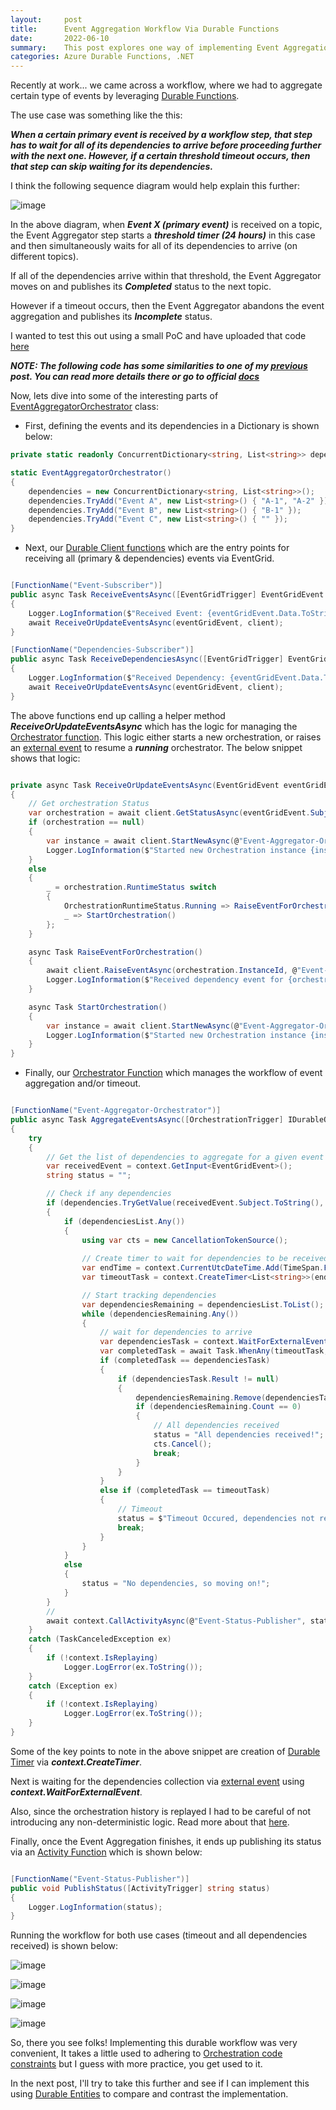 ```yaml
---
layout:     post
title:      Event Aggregation Workflow Via Durable Functions
date:       2022-06-10
summary:    This post explores one way of implementing Event Aggregation Workflow via Durable Functions.
categories: Azure Durable Functions, .NET
---
```


Recently at work... we came across a workflow, where we had to aggregate certain type of events by leveraging [Durable Functions](https://docs.microsoft.com/en-us/azure/azure-functions/durable/durable-functions-overview?tabs=csharp). 

The use case was something like the this: 

***When a certain primary event is received by a workflow step, that step has to wait for all of its dependencies to arrive before proceeding further with the next one. However, if a certain threshold timeout occurs, then that step can skip waiting for its dependencies.***

I think the following sequence diagram would help explain this further:

![image]({{site.url}}/images/durable-functions-2.png)

In the above diagram, when ***Event X (primary event)*** is received on a topic, the Event Aggregator step starts a ***threshold timer (24 hours)*** in this case and then simultaneously waits for all of its dependencies to arrive (on different topics). 

If all of the dependencies arrive within that threshold, the Event Aggregator moves on and publishes its ***Completed*** status to the next topic. 

However if a timeout occurs, then the Event Aggregator abandons the event aggregation and publishes its ***Incomplete*** status.

I wanted to test this out using a small PoC and have uploaded that code [here](https://github.com/AdiThakker/Azure.DurableFunctions.EventAggregator)

***NOTE: The following code has some similarities to one of my [previous]({{site.url}}/Sync-over-Async-Functions) post. You can read more details there or go to official [docs](https://docs.microsoft.com/en-us/azure/azure-functions/durable/durable-functions-overview?tabs=csharp)***

Now, lets dive into some of the interesting parts of [EventAggregatorOrchestrator](https://github.com/AdiThakker/Azure.DurableFunctions.EventAggregator/blob/main/Azure.DurableFunctions.EventAggregator/DurableFunction/EventAggregatorOrchestrator.cs) class:

- First, defining the events and its dependencies in a Dictionary is shown below:

~~~csharp
private static readonly ConcurrentDictionary<string, List<string>> dependencies;

static EventAggregatorOrchestrator()
{
	dependencies = new ConcurrentDictionary<string, List<string>>();
	dependencies.TryAdd("Event A", new List<string>() { "A-1", "A-2" });
	dependencies.TryAdd("Event B", new List<string>() { "B-1" });
	dependencies.TryAdd("Event C", new List<string>() { "" });
}

~~~

- Next, our [Durable Client functions](https://docs.microsoft.com/en-us/azure/azure-functions/durable/durable-functions-types-features-overview#client-functions) which are the entry points for receiving all (primary & dependencies) events via EventGrid. 

~~~csharp

[FunctionName("Event-Subscriber")]
public async Task ReceiveEventsAsync([EventGridTrigger] EventGridEvent eventGridEvent, [DurableClient] IDurableClient client)
{
	Logger.LogInformation($"Received Event: {eventGridEvent.Data.ToString()}");
	await ReceiveOrUpdateEventsAsync(eventGridEvent, client);
}

[FunctionName("Dependencies-Subscriber")]
public async Task ReceiveDependenciesAsync([EventGridTrigger] EventGridEvent eventGridEvent, [DurableClient] IDurableClient client)
{
	Logger.LogInformation($"Received Dependency: {eventGridEvent.Data.ToString()}");
	await ReceiveOrUpdateEventsAsync(eventGridEvent, client);
}

~~~

The above functions end up calling a helper method ***ReceiveOrUpdateEventsAsync*** which has the logic for managing the [Orchestrator function](https://docs.microsoft.com/en-us/azure/azure-functions/durable/durable-functions-types-features-overview#orchestrator-functions). This logic either starts a new orchestration, or raises an [external event](https://docs.microsoft.com/en-us/azure/azure-functions/durable/durable-functions-external-events?tabs=csharp) to resume a ***running*** orchestrator. The below snippet shows that logic:

~~~csharp

private async Task ReceiveOrUpdateEventsAsync(EventGridEvent eventGridEvent, IDurableClient client)
{
	// Get orchestration Status
	var orchestration = await client.GetStatusAsync(eventGridEvent.Subject); // Subject is Unique for Testing
	if (orchestration == null)
	{
		var instance = await client.StartNewAsync(@"Event-Aggregator-Orchestrator", eventGridEvent.Subject, eventGridEvent);
		Logger.LogInformation($"Started new Orchestration instance {instance} for {orchestration}");
	}
	else
	{
		_ = orchestration.RuntimeStatus switch
		{
			OrchestrationRuntimeStatus.Running => RaiseEventForOrchestration(),
			_ => StartOrchestration()
		};
	}

	async Task RaiseEventForOrchestration()
	{
		await client.RaiseEventAsync(orchestration.InstanceId, @"Event-Aggregator-Orchestrator", eventGridEvent);
		Logger.LogInformation($"Received dependency event for {orchestration}");
	}

	async Task StartOrchestration()
	{
		var instance = await client.StartNewAsync(@"Event-Aggregator-Orchestrator", eventGridEvent.Subject, eventGridEvent);
		Logger.LogInformation($"Started new Orchestration instance {instance} for {orchestration}");
	}
}
~~~

- Finally, our [Orchestrator Function](https://docs.microsoft.com/en-us/azure/azure-functions/durable/durable-functions-types-features-overview#orchestrator-functions) which manages the workflow of event aggregation and/or timeout.

~~~csharp

[FunctionName("Event-Aggregator-Orchestrator")]
public async Task AggregateEventsAsync([OrchestrationTrigger] IDurableOrchestrationContext context)
{
	try
	{
		// Get the list of dependencies to aggregate for a given event
		var receivedEvent = context.GetInput<EventGridEvent>();
		string status = "";

		// Check if any dependencies     
		if (dependencies.TryGetValue(receivedEvent.Subject.ToString(), out List<string> dependenciesList))
		{
			if (dependenciesList.Any())
			{
				using var cts = new CancellationTokenSource();
				
				// Create timer to wait for dependencies to be received
				var endTime = context.CurrentUtcDateTime.Add(TimeSpan.FromSeconds(30)); // Durable Timer                         
				var timeoutTask = context.CreateTimer<List<string>>(endTime, default, cts.Token);

				// Start tracking dependencies
				var dependenciesRemaining = dependenciesList.ToList();
				while (dependenciesRemaining.Any())
				{
					// wait for dependencies to arrive
					var dependenciesTask = context.WaitForExternalEvent<EventGridEvent>(@"Event-Aggregator-Orchestrator");
					var completedTask = await Task.WhenAny(timeoutTask, dependenciesTask);
					if (completedTask == dependenciesTask)
					{
						if (dependenciesTask.Result != null)
						{
							dependenciesRemaining.Remove(dependenciesTask.Result.EventType);
							if (dependenciesRemaining.Count == 0)
							{
								// All dependencies received
								status = "All dependencies received!";
								cts.Cancel();
								break;
							}
						}
					}
					else if (completedTask == timeoutTask)
					{
						// Timeout
						status = $"Timeout Occured, dependencies not received: {dependenciesList.Count}";
						break;
					}
				}
			}
			else
			{
				status = "No dependencies, so moving on!";
			}
		}
		//
		await context.CallActivityAsync(@"Event-Status-Publisher", status);
	}
	catch (TaskCanceledException ex)
	{
		if (!context.IsReplaying)
			Logger.LogError(ex.ToString());
	}
	catch (Exception ex)
	{
		if (!context.IsReplaying)
			Logger.LogError(ex.ToString());
	}
}
~~~

Some of the key points to note in the above snippet are creation of [Durable Timer](https://docs.microsoft.com/en-us/azure/azure-functions/durable/durable-functions-timers?tabs=csharp) via ***context.CreateTimer***. 

Next is waiting for the dependencies collection via [external event](https://docs.microsoft.com/en-us/azure/azure-functions/durable/durable-functions-external-events?tabs=csharp) using ***context.WaitForExternalEvent***. 

Also, since the orchestration history is replayed I had to be careful of not introducing any non-deterministic logic. Read more about that [here](https://docs.microsoft.com/en-us/azure/azure-functions/durable/durable-functions-orchestrations?tabs=csharp#reliability).

Finally, once the Event Aggregation finishes, it ends up publishing its status via an [Activity Function](https://docs.microsoft.com/en-us/azure/azure-functions/durable/durable-functions-types-features-overview#activity-functions) which is shown below:

~~~csharp

[FunctionName("Event-Status-Publisher")]
public void PublishStatus([ActivityTrigger] string status)
{
	Logger.LogInformation(status);
}

~~~
Running the workflow for both use cases (timeout and all dependencies received) is shown below:

![image]({{site.url}}/images/durable-functions-3.png)

![image]({{site.url}}/images/durable-functions-4.png)

![image]({{site.url}}/images/durable-functions-5.png)

![image]({{site.url}}/images/durable-functions-6.png)

So, there you see folks! Implementing this durable workflow was very convenient, It takes a little used to adhering to [Orchestration code constraints](https://docs.microsoft.com/en-us/azure/azure-functions/durable/durable-functions-code-constraints) but I guess with more practice, you get used to it. 

In the next post, I'll try to take this further and see if I can implement this using [Durable Entities](https://docs.microsoft.com/en-us/azure/azure-functions/durable/durable-functions-dotnet-entities) to compare and contrast the implementation.